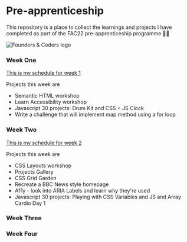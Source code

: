 
# Pre-apprenticeship

This repository is a place to collect the learnings and projects I have completed as part of the FAC22 pre-apprenticeship programme :woman_technologist:

![Founders & Coders logo](https://pbs.twimg.com/profile_banners/971846516/1544205823/1500x500)

### Week One
[This is my schedule for week 1](https://learn.foundersandcoders.com/course/syllabus/pre-apprenticeship-1/schedule/)
 
Projects this week are 
* Semantic HTML workshop
* Learn Accessibility workshop
* Javascript 30 projects: Drum Kit and CSS + JS Clock
* Write a challenge that will implement map method using a for loop

### Week Two
[This is my schedule for week 2](https://learn.foundersandcoders.com/course/syllabus/pre-apprenticeship-2/schedule/)

Projects this week are 
* CSS Layouts workshop
* Projects Gallery
* CSS Grid Garden
* Recreate a BBC News style homepage
* A11y - look into ARIA Labels and learn why they're used
* Javascript 30 projects: Playing with CSS Variables and JS and Array Cardio Day 1

### Week Three
### Week Four


